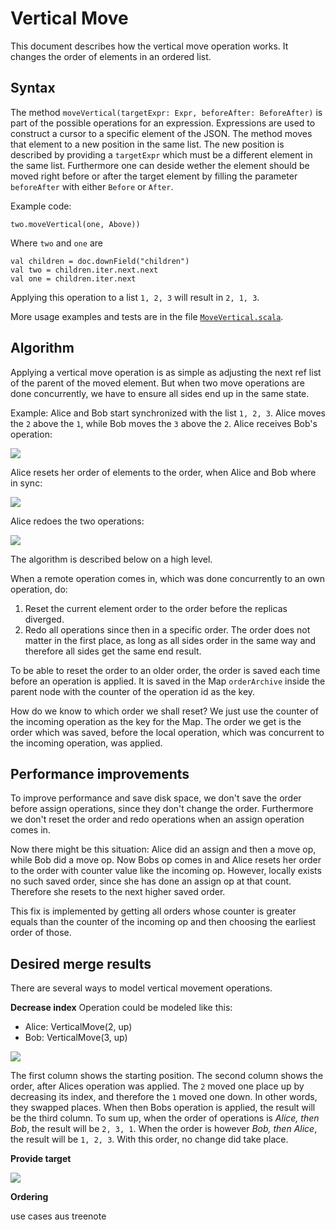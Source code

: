 # Vertical Move
This document describes how the vertical move operation works.
It changes the order of elements in an ordered list.

## Syntax
The method `moveVertical(targetExpr: Expr, beforeAfter: BeforeAfter)` is part of the possible operations for an expression. Expressions are used to construct a cursor to a specific element of the JSON. The method moves that element to a new position in the same list. The new position is described by providing a `targetExpr` which must be a different element in the same list.
Furthermore one can deside wether the element should be moved right before or after the target element by filling the parameter `beforeAfter` with either `Before` or `After`.

Example code:

`two.moveVertical(one, Above))`

Where `two` and `one` are

````
val children = doc.downField("children")
val two = children.iter.next.next
val one = children.iter.next
````

Applying this operation to a list `1, 2, 3` will result in `2, 1, 3`.

More usage examples and tests are in the file [`MoveVertical.scala`](https://github.com/Tamriel/crjdt/blob/master/modules/circe/src/test/scala/eu/timepit/crjdt/circe/MoveVertical.scala).

## Algorithm
Applying a vertical move operation is as simple as adjusting the next ref list of the parent of the moved element.
But when two move operations are done concurrently, we have to ensure all sides end up in the same state.

Example: Alice and Bob start synchronized with the list `1, 2, 3`. Alice moves the `2` above the `1`, while Bob moves the `3` above the `2`. Alice receives Bob's operation:

![](img/vertical_move_1.png)

Alice resets her order of elements to the order, when Alice and Bob where in sync:

![](img/vertical_move_2.png)

Alice redoes the two operations:

![](img/vertical_move_3.png)

The algorithm is described below on a high level.

When a remote operation comes in, which was done concurrently to an own operation, do:
1. Reset the current element order to the order before the replicas diverged.
2. Redo all operations since then in a specific order. The order does not matter in the first place, as long as all sides order in the same way and therefore all sides get the same end result.

To be able to reset the order to an older order, the order is saved each time before an operation is applied. It is saved in the Map `orderArchive` inside the parent node with the counter of the operation id as the key.

How do we know to which order we shall reset?
We just use the counter of the incoming operation as the key for the Map. The order we get is the order which was saved, before the local operation, which was concurrent to the incoming operation, was applied.

## Performance improvements
To improve performance and save disk space, we don't save the
order before assign operations, since they don't change the order.
Furthermore we don't reset the order and redo operations when an  assign operation comes in.

Now there might be this situation: Alice did an assign and then a
move op, while Bob did a move op. Now Bobs op comes in and
Alice resets her order to the order with counter value like the
incoming op. However, locally exists no such saved order, since
she has done an assign op at that count. Therefore she resets
to the next higher saved order.

This fix is implemented by getting all orders whose counter is greater equals than the counter of the incoming op and then
choosing the earliest order of those.

## Desired merge results
There are several ways to model vertical movement operations.

**Decrease index**
Operation could be modeled like this:
* Alice: VerticalMove(2, up)
* Bob: VerticalMove(3, up)

![](img/decrease_index.png)

The first column shows the starting position.
The second column shows the order, after Alices operation was applied. The `2` moved one place up by decreasing its index, and therefore the `1` moved one down. In other words, they swapped places.
When then Bobs operation is applied, the result will be the third column.
To sum up, when the order of operations is *Alice, then Bob*, the result will be `2, 3, 1`.
When the order is however *Bob, then Alice*, the result will be `1, 2, 3`. With this order, no change did take place.

**Provide target**

![](img/provide_target.png)


**Ordering**

 use cases aus treenote

